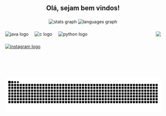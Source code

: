 <h2 align="center">Olá, sejam bem vindos!</h2>

###

<div align="center">
  <img src="https://github-readme-stats.vercel.app/api?username=EuRonald123&hide_title=false&hide_rank=false&show_icons=true&include_all_commits=true&count_private=true&disable_animations=false&theme=algolia&locale=pt-br&hide_border=false" height="150" alt="stats graph"  />
  <img src="https://github-readme-stats.vercel.app/api/top-langs?username=EuRonald123&locale=pt-br&hide_title=false&layout=compact&card_width=320&langs_count=4&theme=algolia&hide_border=false" height="150" alt="languages graph"  />
</div>

###

<img align="right" height="150" src="https://cdn.discordapp.com/attachments/857779532869926914/1340123026380951582/Meu_AVATAR.gif?ex=67b13653&is=67afe4d3&hm=20c00440b9851d987d40dabb267ba5e43e61e9b7cf00cd7bb13b9e7b0d279d1d&"  />

###

<div align="left">
  <img src="https://cdn.jsdelivr.net/gh/devicons/devicon/icons/java/java-original.svg" height="30" alt="java logo"  />
  <img width="12" />
  <img src="https://cdn.jsdelivr.net/gh/devicons/devicon/icons/c/c-original.svg" height="30" alt="c logo"  />
  <img width="12" />
  <img src="https://cdn.jsdelivr.net/gh/devicons/devicon/icons/python/python-original.svg" height="30" alt="python logo"  />
</div>

###

<div align="left">
  <a href="https://www.instagram.com/_ronald_wow/" target="_blank">
    <img src="https://img.shields.io/static/v1?message=Instagram&logo=instagram&label=&color=E4405F&logoColor=white&labelColor=&style=for-the-badge" height="35" alt="instagram logo"  />
  </a>
</div>

###

<br clear="both">

<img src="https://raw.githubusercontent.com/EuRonald123/EuRonald123/output/snake.svg" alt="Snake animation" />

###

###
